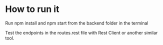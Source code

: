 # How to run it

Run npm install and npm start from the backend folder in the terminal

Test the endpoints in the routes.rest file with Rest Client or another similar tool.

